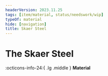 ```yaml
---
headerVersion: 2023.11.25
tags: [item/material, status/needswork/wip]
typeOf: material
hide: [navigation]
title: Skaer Steel
---
```

# The Skaer Steel
:octicons-info-24:{ .lg .middle } **Material**  

